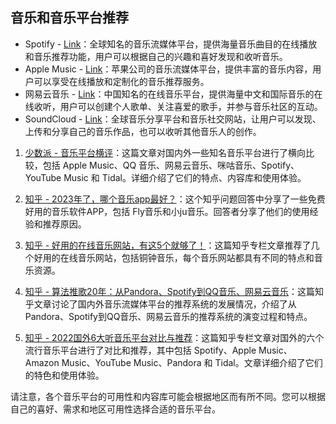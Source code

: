 ## 音乐和音乐平台推荐

- Spotify - [Link](https://www.spotify.com/)：全球知名的音乐流媒体平台，提供海量音乐曲目的在线播放和音乐推荐功能，用户可以根据自己的兴趣和喜好发现和收听音乐。
- Apple Music - [Link](https://www.apple.com/apple-music/)：苹果公司的音乐流媒体平台，提供丰富的音乐内容，用户可以享受在线播放和定制化的音乐推荐服务。
- 网易云音乐 - [Link](https://music.163.com/)：中国知名的在线音乐平台，提供海量中文和国际音乐的在线收听，用户可以创建个人歌单、关注喜爱的歌手，并参与音乐社区的互动。
- SoundCloud - [Link](https://soundcloud.com/)：全球音乐分享平台和音乐社交网站，让用户可以发现、上传和分享自己的音乐作品，也可以收听其他音乐人的创作。


1. [少数派 - 音乐平台横评](https://sspai.com/post/64477)：这篇文章对国内外一些知名音乐平台进行了横向比较，包括 Apple Music、QQ 音乐、网易云音乐、咪咕音乐、Spotify、YouTube Music 和 Tidal。详细介绍了它们的特点、内容库和使用体验。

2. [知乎 - 2023年了，哪个音乐app最好？](https://www.zhihu.com/question/533673049)：这个知乎问题回答中分享了一些免费好用的音乐软件APP，包括 Fly音乐和小ju音乐。回答者分享了他们的使用经验和推荐原因。

3. [知乎 - 好用的在线音乐网站，有这5个就够了！](https://zhuanlan.zhihu.com/p/166166968)：这篇知乎专栏文章推荐了几个好用的在线音乐网站，包括铜钟音乐，每个音乐网站都具有不同的特点和音乐资源。

4. [知乎 - 算法推歌20年：从Pandora、Spotify到QQ音乐、网易云音乐](https://zhuanlan.zhihu.com/p/406650684)：这篇知乎文章讨论了国内外音乐流媒体平台的推荐系统的发展情况，介绍了从Pandora、Spotify到QQ音乐、网易云音乐的推荐系统的演变过程和特点。

5. [知乎 - 2022国外6大听音乐平台对比与推荐](https://zhuanlan.zhihu.com/p/518897303)：这篇知乎专栏文章对国外的六个流行音乐平台进行了对比和推荐，其中包括 Spotify、Apple Music、Amazon Music、YouTube Music、Pandora 和 Tidal。文章详细介绍了它们的特色和使用体验。

请注意，各个音乐平台的可用性和内容库可能会根据地区而有所不同。您可以根据自己的喜好、需求和地区可用性选择合适的音乐平台。
